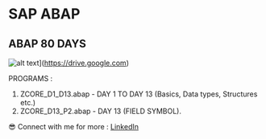# SAP ABAP
## ABAP 80 DAYS 
![alt text](https://drive.google.com/file/d/1W9hk4GUpAMvg3o8nYdxW3p9JJBtacKTy/view?usp=sharing)](https://drive.google.com)

PROGRAMS : 

1. ZCORE_D1_D13.abap - DAY 1 TO DAY 13 (Basics, Data types, Structures etc.)
2. ZCORE_D13_P2.abap - DAY 13 (FIELD SYMBOL).



😎 Connect with me for more  : 
[LinkedIn](https://www.linkedin.com/in/rahulpillai200010)
